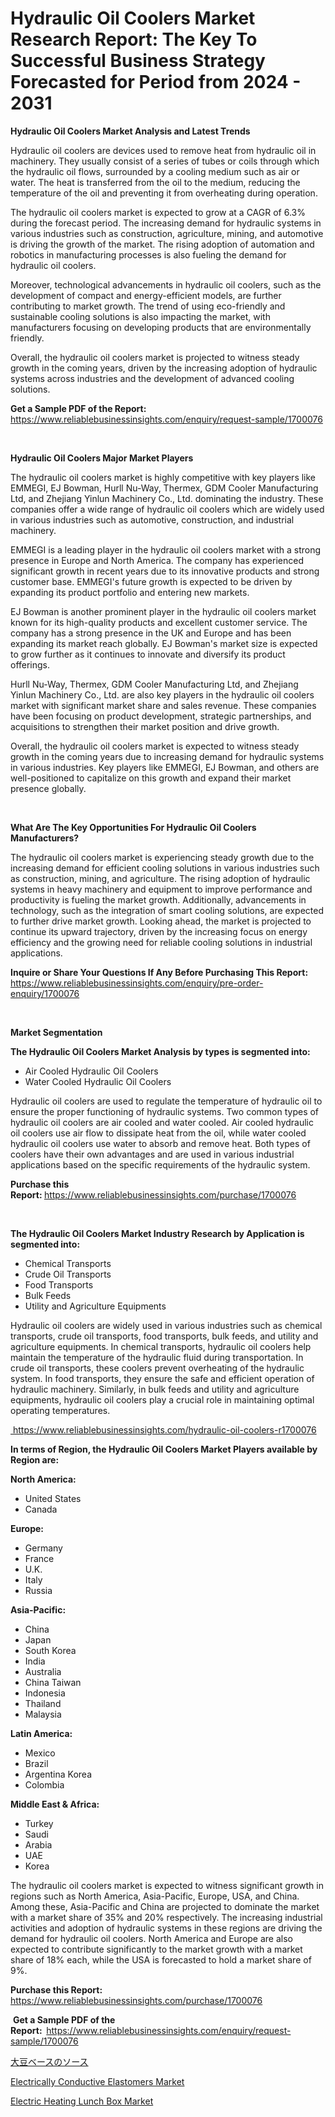<p><h1>Hydraulic Oil Coolers Market Research Report: The Key To Successful Business Strategy Forecasted for Period from 2024 - 2031</h1></p><p><strong>Hydraulic Oil Coolers Market Analysis and Latest Trends</strong></p>
<p><p>Hydraulic oil coolers are devices used to remove heat from hydraulic oil in machinery. They usually consist of a series of tubes or coils through which the hydraulic oil flows, surrounded by a cooling medium such as air or water. The heat is transferred from the oil to the medium, reducing the temperature of the oil and preventing it from overheating during operation.</p><p>The hydraulic oil coolers market is expected to grow at a CAGR of 6.3% during the forecast period. The increasing demand for hydraulic systems in various industries such as construction, agriculture, mining, and automotive is driving the growth of the market. The rising adoption of automation and robotics in manufacturing processes is also fueling the demand for hydraulic oil coolers.</p><p>Moreover, technological advancements in hydraulic oil coolers, such as the development of compact and energy-efficient models, are further contributing to market growth. The trend of using eco-friendly and sustainable cooling solutions is also impacting the market, with manufacturers focusing on developing products that are environmentally friendly.</p><p>Overall, the hydraulic oil coolers market is projected to witness steady growth in the coming years, driven by the increasing adoption of hydraulic systems across industries and the development of advanced cooling solutions.</p></p>
<p><strong>Get a Sample PDF of the Report:&nbsp;</strong> <a href="https://www.reliablebusinessinsights.com/enquiry/request-sample/1700076">https://www.reliablebusinessinsights.com/enquiry/request-sample/1700076</a></p>
<p>&nbsp;</p>
<p><strong>Hydraulic Oil Coolers Major Market Players</strong></p>
<p><p>The hydraulic oil coolers market is highly competitive with key players like EMMEGI, EJ Bowman, Hurll Nu-Way, Thermex, GDM Cooler Manufacturing Ltd, and Zhejiang Yinlun Machinery Co., Ltd. dominating the industry. These companies offer a wide range of hydraulic oil coolers which are widely used in various industries such as automotive, construction, and industrial machinery.</p><p>EMMEGI is a leading player in the hydraulic oil coolers market with a strong presence in Europe and North America. The company has experienced significant growth in recent years due to its innovative products and strong customer base. EMMEGI's future growth is expected to be driven by expanding its product portfolio and entering new markets.</p><p>EJ Bowman is another prominent player in the hydraulic oil coolers market known for its high-quality products and excellent customer service. The company has a strong presence in the UK and Europe and has been expanding its market reach globally. EJ Bowman's market size is expected to grow further as it continues to innovate and diversify its product offerings.</p><p>Hurll Nu-Way, Thermex, GDM Cooler Manufacturing Ltd, and Zhejiang Yinlun Machinery Co., Ltd. are also key players in the hydraulic oil coolers market with significant market share and sales revenue. These companies have been focusing on product development, strategic partnerships, and acquisitions to strengthen their market position and drive growth.</p><p>Overall, the hydraulic oil coolers market is expected to witness steady growth in the coming years due to increasing demand for hydraulic systems in various industries. Key players like EMMEGI, EJ Bowman, and others are well-positioned to capitalize on this growth and expand their market presence globally.</p></p>
<p>&nbsp;</p>
<p><strong>What Are The Key Opportunities For Hydraulic Oil Coolers Manufacturers?</strong></p>
<p><p>The hydraulic oil coolers market is experiencing steady growth due to the increasing demand for efficient cooling solutions in various industries such as construction, mining, and agriculture. The rising adoption of hydraulic systems in heavy machinery and equipment to improve performance and productivity is fueling the market growth. Additionally, advancements in technology, such as the integration of smart cooling solutions, are expected to further drive market growth. Looking ahead, the market is projected to continue its upward trajectory, driven by the increasing focus on energy efficiency and the growing need for reliable cooling solutions in industrial applications.</p></p>
<p><strong>Inquire or Share Your Questions If Any Before Purchasing This Report:</strong> <a href="https://www.reliablebusinessinsights.com/enquiry/pre-order-enquiry/1700076">https://www.reliablebusinessinsights.com/enquiry/pre-order-enquiry/1700076</a></p>
<p>&nbsp;</p>
<p><strong>Market Segmentation</strong></p>
<p><strong>The Hydraulic Oil Coolers Market Analysis by types is segmented into:</strong></p>
<p><ul><li>Air Cooled Hydraulic Oil Coolers</li><li>Water Cooled Hydraulic Oil Coolers</li></ul></p>
<p><p>Hydraulic oil coolers are used to regulate the temperature of hydraulic oil to ensure the proper functioning of hydraulic systems. Two common types of hydraulic oil coolers are air cooled and water cooled. Air cooled hydraulic oil coolers use air flow to dissipate heat from the oil, while water cooled hydraulic oil coolers use water to absorb and remove heat. Both types of coolers have their own advantages and are used in various industrial applications based on the specific requirements of the hydraulic system.</p></p>
<p><strong>Purchase this Report:&nbsp;</strong><a href="https://www.reliablebusinessinsights.com/purchase/1700076">https://www.reliablebusinessinsights.com/purchase/1700076</a></p>
<p>&nbsp;</p>
<p><strong>The Hydraulic Oil Coolers Market Industry Research by Application is segmented into:</strong></p>
<p><ul><li>Chemical Transports</li><li>Crude Oil Transports</li><li>Food Transports</li><li>Bulk Feeds</li><li>Utility and Agriculture Equipments</li></ul></p>
<p><p>Hydraulic oil coolers are widely used in various industries such as chemical transports, crude oil transports, food transports, bulk feeds, and utility and agriculture equipments. In chemical transports, hydraulic oil coolers help maintain the temperature of the hydraulic fluid during transportation. In crude oil transports, these coolers prevent overheating of the hydraulic system. In food transports, they ensure the safe and efficient operation of hydraulic machinery. Similarly, in bulk feeds and utility and agriculture equipments, hydraulic oil coolers play a crucial role in maintaining optimal operating temperatures.</p></p>
<p><a href="https://www.reliablebusinessinsights.com/hydraulic-oil-coolers-r1700076">&nbsp;https://www.reliablebusinessinsights.com/hydraulic-oil-coolers-r1700076</a></p>
<p><strong>In terms of Region, the Hydraulic Oil Coolers Market Players available by Region are:</strong></p>
<p>
    <p> <strong> North America: </strong>
        <ul>
            <li>United States</li>
            <li>Canada</li>
        </ul>
        </p> 
    <p> <strong> Europe: </strong>
        <ul>
            <li>Germany</li>
            <li>France</li>
            <li>U.K.</li>
            <li>Italy</li>
            <li>Russia</li>
        </ul>
        </p> 
    <p> <strong> Asia-Pacific: </strong>
        <ul>
            <li>China</li>
            <li>Japan</li>
            <li>South Korea</li>
            <li>India</li>
            <li>Australia</li>
            <li>China Taiwan</li>
            <li>Indonesia</li>
            <li>Thailand</li>
            <li>Malaysia</li>
        </ul>
        </p> 
    <p> <strong> Latin America: </strong>
        <ul>
            <li>Mexico</li>
            <li>Brazil</li>
            <li>Argentina Korea</li>
            <li>Colombia</li>
        </ul>
        </p> 
    <p> <strong> Middle East & Africa: </strong>
        <ul>
            <li>Turkey</li>
            <li>Saudi</li>
            <li>Arabia</li>
            <li>UAE</li>
            <li>Korea</li>
        </ul>
    </p>
    </p>
<p><p>The hydraulic oil coolers market is expected to witness significant growth in regions such as North America, Asia-Pacific, Europe, USA, and China. Among these, Asia-Pacific and China are projected to dominate the market with a market share of 35% and 20% respectively. The increasing industrial activities and adoption of hydraulic systems in these regions are driving the demand for hydraulic oil coolers. North America and Europe are also expected to contribute significantly to the market growth with a market share of 18% each, while the USA is forecasted to hold a market share of 9%.</p></p>
<p><strong>Purchase this Report: </strong><a href="https://www.reliablebusinessinsights.com/purchase/1700076">https://www.reliablebusinessinsights.com/purchase/1700076</a></p>
<p>&nbsp;<strong>Get a Sample PDF of the Report:&nbsp;&nbsp;</strong><a href="https://www.reliablebusinessinsights.com/enquiry/request-sample/1700076">https://www.reliablebusinessinsights.com/enquiry/request-sample/1700076</a></p>
<p><strong></strong></p>
<p><p><a href="https://github.com/CarlieShields/Market-Research-Report-List-1/blob/main/6564475124725.md">大豆ベースのソース</a></p><p><a href="https://github.com/marloy8/Market-Research-Report-List-4/blob/main/electrically-conductive-elastomers-market.md">Electrically Conductive Elastomers Market</a></p><p><a href="https://view.publitas.com/reportprime-1/global-electric-heating-lunch-box-industry-types-applications-market-players-regional-growth-analysis-and-future-scenarios-2024-2031/">Electric Heating Lunch Box Market</a></p></p>